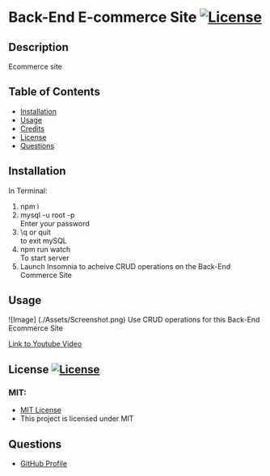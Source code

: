 # Back-End E-commerce Site [![License](https://img.shields.io/badge/License-MIT-pink.svg)](https://opensource.org/licenses/MIT) 
                       
## Description
Ecommerce site

## Table of Contents
- [Installation](#installation)
- [Usage](#usage)
- [Credits](#credits)
- [License](#license)
- [Questions](#questions)

## Installation
In Terminal:
<ol>
<li>npm i </li>
<li> mysql -u root -p </li>
Enter your password
<li>\q or quit </li>
to exit mySQL
<li> npm run watch </li>
To start server
<li> Launch Insomnia to acheive CRUD operations on the Back-End Commerce Site </li> </ol>
    
## Usage
![Image] (./Assets/Screenshot.png) 
Use CRUD operations for this Back-End Ecommerce Site

<a href = "https://youtu.be/jhacEBA7jFA"> Link to Youtube Video </a>


## License [![License](https://img.shields.io/badge/License-MIT-pink.svg)](https://opensource.org/licenses/MIT)
<h3> MIT: </h3>
<ul> <li> <a href = "https://opensource.org/licenses/MIT"> MIT License </a></li> <li> This project is licensed under MIT</li> </ul>

## Questions
<ul> <li><a href = "https://github.com/janeijones">GitHub Profile </li>
